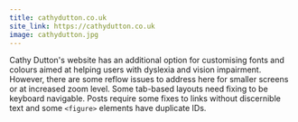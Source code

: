 ```yaml
---
title: cathydutton.co.uk
site_link: https://cathydutton.co.uk
image: cathydutton.jpg
---
```


Cathy Dutton's website has an additional option for customising fonts and colours aimed at helping users with dyslexia and vision impairment. However, there are some reflow issues to address here for smaller screens or at increased zoom level. Some tab-based layouts need fixing to be keyboard navigable. Posts require some fixes to links without discernible text and some `<figure>` elements have duplicate IDs.
